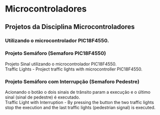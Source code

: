 # Microcontroladores
## Projetos da Disciplina Microcontroladores
### Utilizando o microcontrolador PIC18F4550.

### Projeto Semáforo (Semaforo PIC18F4550)
Projeto Sinal utilizando o microcontrolador PIC18F4550.  
Traffic Lights - Project traffic lights with microcontroller PIC18F4550.

### Projeto Semáforo com Interrupção (Semaforo Pedestre)
Acionando o botão o dois sinais de trânsito param a execução e o último sinal (sinal de pedestre) é executado.  
Traffic Light with Interruption - By pressing the button the two traffic lights stop the execution and the last traffic lights (pedestrian signal) is executed.
